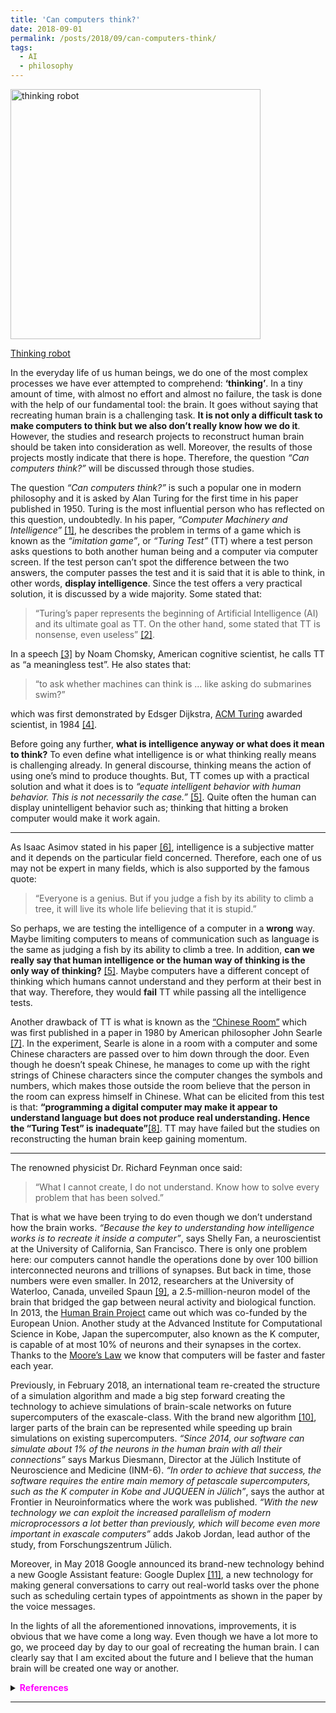 ```yaml
---
title: 'Can computers think?'
date: 2018-09-01
permalink: /posts/2018/09/can-computers-think/
tags:
  - AI
  - philosophy
---
```


<img src="https://miro.medium.com/max/500/1*ixVE8gijbfoCOWFLCV5jgw.jpeg" alt="thinking robot" width=400>

[Thinking robot](https://www.salesforce.com/blog/2016/08/what-is-machine-learning.html)


In the everyday life of us human beings, we do one of the most complex processes we have ever attempted to comprehend: **‘thinking’**. In a tiny amount of time, with almost no effort and almost no failure, the task is done with the help of our fundamental tool: the brain. It goes without saying that recreating human brain is a challenging task. **It is not only a difficult task to make computers to think but we also don’t really know how we do it**. However, the studies and research projects to reconstruct human brain should be taken into consideration as well. Moreover, the results of those projects mostly indicate that there is hope. Therefore, the question *“Can computers think?”* will be discussed through those studies.


The question *“Can computers think?”* is such a popular one in modern philosophy and it is asked by Alan Turing for the first time in his paper published in 1950. Turing is the most influential person who has reflected on this question, undoubtedly. In his paper, *“Computer Machinery and Intelligence”* [[1]](http://phil415.pbworks.com/f/TuringComputing.pdf), he describes the problem in terms of a game which is known as the *“imitation game”*, or *“Turing Test”* (TT) where a test person asks questions to both another human being and a computer via computer screen. If the test person can’t spot the difference between the two answers, the computer passes the test and it is said that it is able to think, in other words, **display intelligence**. Since the test offers a very practical solution, it is discussed by a wide majority. Some stated that:

> “Turing’s paper represents the beginning of Artificial Intelligence (AI) and its ultimate goal as TT. On the other hand, some stated that TT is nonsense, even useless” [[2]](https://crl.ucsd.edu/~saygin/papers/MMTT.pdf).

In a speech [[3]](https://youtu.be/Ex9GbzX6tMo) by Noam Chomsky, American cognitive scientist, he calls TT as “a meaningless test”. He also states that:

> “to ask whether machines can think is … like asking do submarines swim?”

which was first demonstrated by Edsger Dijkstra, [ACM Turing](https://amturing.acm.org/) awarded scientist, in 1984 [[4]](https://wiki.tcl.tk/3872).


Before going any further, **what is intelligence anyway or what does it mean to think?** To even define what intelligence is or what thinking really means is challenging already. In general discourse, thinking means the action of using one’s mind to produce thoughts. But, TT comes up with a practical solution and what it does is to *“equate intelligent behavior with human behavior. This is not necessarily the case.”* [[5]](http://www.b-eye-network.com/view/16771). Quite often the human can display unintelligent behavior such as; thinking that hitting a broken computer would make it work again.

---

As Isaac Asimov stated in his paper [[6]](https://talentdevelop.com/articles/WIIA.html), intelligence is a subjective matter and it depends on the particular field concerned. Therefore, each one of us may not be expert in many fields, which is also supported by the famous quote:

> “Everyone is a genius. But if you judge a fish by its ability to climb a tree, it will live its whole life believing that it is stupid.”

So perhaps, we are testing the intelligence of a computer in a **wrong** way. Maybe limiting computers to means of communication such as language is the same as judging a fish by its ability to climb a tree. In addition, **can we really say that human intelligence or the human way of thinking is the only way of thinking?** [[5]](http://www.b-eye-network.com/view/16771). Maybe computers have a different concept of thinking which humans cannot understand and they perform at their best in that way. Therefore, they would **fail** TT while passing all the intelligence tests.

Another drawback of TT is what is known as the [“Chinese Room”](https://www.youtube.com/watch?v=TryOC83PH1g) which was first published in a paper in 1980 by American philosopher John Searle [[7]](https://academiaanalitica.files.wordpress.com/2016/10/john-r-searle-minds-brains-and-science.pdf). In the experiment, Searle is alone in a room with a computer and some Chinese characters are passed over to him down through the door. Even though he doesn’t speak Chinese, he manages to come up with the right strings of Chinese characters since the computer changes the symbols and numbers, which makes those outside the room believe that the person in the room can express himself in Chinese. What can be elicited from this test is that: **“programming a digital computer may make it appear to understand language but does not produce real understanding. Hence the “Turing Test” is inadequate”**[[8]](https://plato.stanford.edu/entries/chinese-room/). TT may have failed but the studies on reconstructing the human brain keep gaining momentum.

---

The renowned physicist Dr. Richard Feynman once said:

> “What I cannot create, I do not understand. Know how to solve every problem that has been solved.”


That is what we have been trying to do even though we don’t understand how the brain works. *“Because the key to understanding how intelligence works is to recreate it inside a computer”*, says Shelly Fan, a neuroscientist at the University of California, San Francisco. There is only one problem here: our computers cannot handle the operations done by over 100 billion interconnected neurons and trillions of synapses. But back in time, those numbers were even smaller. In 2012, researchers at the University of Waterloo, Canada, unveiled Spaun [[9]](http://compneuro.uwaterloo.ca/files/publications/eliasmith.2012.pdf), a 2.5-million-neuron model of the brain that bridged the gap between neural activity and biological function. In 2013, the [Human Brain Project](https://www.humanbrainproject.eu/en/) came out which was co-funded by the European Union. Another study at the Advanced Institute for Computational Science in Kobe, Japan the supercomputer, also known as the K computer, is capable of at most 10% of neurons and their synapses in the cortex. Thanks to the [Moore’s Law](https://en.wikipedia.org/wiki/Moore%27s_law) we know that computers will be faster and faster each year.

Previously, in February 2018, an international team re-created the structure of a simulation algorithm and made a big step forward creating the technology to achieve simulations of brain-scale networks on future supercomputers of the exascale-class. With the brand new algorithm [[10]](https://www.frontiersin.org/articles/10.3389/fninf.2018.00002/full?utm_source=GBLO&utm_medium=WEXT&utm_campaign=ECO_FNINF_20180302_exascale-brain), larger parts of the brain can be represented while speeding up brain simulations on existing supercomputers. *“Since 2014, our software can simulate about 1% of the neurons in the human brain with all their connections”* says Markus Diesmann, Director at the Jülich Institute of Neuroscience and Medicine (INM-6). *“In order to achieve that success, the software requires the entire main memory of petascale supercomputers, such as the K computer in Kobe and JUQUEEN in Jülich”*, says the author at Frontier in Neuroinformatics where the work was published. *“With the new technology we can exploit the increased parallelism of modern microprocessors a lot better than previously, which will become even more important in exascale computers”* adds Jakob Jordan, lead author of the study, from Forschungszentrum Jülich.

Moreover, in May 2018 Google announced its brand-new technology behind a new Google Assistant feature: Google Duplex [[11]](https://ai.googleblog.com/2018/05/duplex-ai-system-for-natural-conversation.html), a new technology for making general conversations to carry out real-world tasks over the phone such as scheduling certain types of appointments as shown in the paper by the voice messages.

In the lights of all the aforementioned innovations, improvements, it is obvious that we have come a long way. Even though we have a lot more to go, we proceed day by day to our goal of recreating the human brain. I can clearly say that I am excited about the future and I believe that the human brain will be created one way or another.



<details><summary><b> <font color='magenta'> References </font> </b></summary>

  [1] A.M.Turing, “Computer Machinery and Intelligence”, [online] Available at: http://phil415.pbworks.com/f/TuringComputing.pdf

  [2] A.P.Saygin, I.Cicekli, V.Akman. Minds and Machines 10, Page: 463–518. “Turing Test: 50 Years Later”, [online] Available at: https://crl.ucsd.edu/~saygin/papers/MMTT.pdf

  [3] Available at: https://www.youtube.com/watch?v=Ex9GbzX6tMo

  [4] Available at: https://wiki.tcl.tk/3872

  [5] Buytendijk, Frank. “Can Computers Think?” BeyeNETWORK Business Intelligence and Data Warehousing Resources. 27 Dec. 2012. [online] Available at: http://www.b-eye-network.com/view/16771

  [6] Asimov, Isaac. “What is intelligence, anyway?” Available at: https://talentdevelop.com/articles/WIIA.html

  [7] Searle, John. The Behavioral and Brain Sciences. “Minds, Brains and Programs”, pp. 28-41. [online] Available at: https://academiaanalitica.files.wordpress.com/2016/10/john-r-searle-minds-brains-and-science.pdf

  [8] Cole, David. “The Chinese Room Argument.” Stanford Encyclopedia of Philosophy. Stanford University, 19 Mar. 2004. Available at: https://plato.stanford.edu/entries/chinese-room/

  [9] Chris Eliasmith et al. Science 338, 1202 (2012). “A Large-Scale Model of the Functioning Brain”. Available at: http://compneuro.uwaterloo.ca/files/publications/eliasmith.2012.pdf

  [10] J.Jordan, T.Ippen, M.Helias, I.Kitayama, M.Sato, J.Igarashi, M.Diesmann, S.Kunkel. “Extremely Scalable Spiking Neuronal Network Simulation Code: From Laptops to Exascale Computers”. Available at: https://www.frontiersin.org/articles/10.3389/fninf.2018.00002/full?utm_source=GBLO&utm_medium=WEXT&utm_campaign=ECO_FNINF_20180302_exascale-brain

  [11] Y.Leviathan, Y.Matias. “Google Duplex: An AI System for Accomplishing Real-World Tasks Over the Phone”. Available at: https://ai.googleblog.com/2018/05/duplex-ai-system-for-natural-conversation.html

</details>

------
